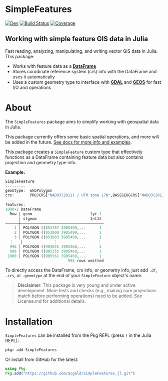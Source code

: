 # SimpleFeatures

<!-- [![Stable](https://img.shields.io/badge/docs-stable-blue.svg)](https://acgold.github.io/SimpleFeatures.jl/stable/) -->
[![Dev](https://img.shields.io/badge/docs-dev-blue.svg)](https://acgold.github.io/SimpleFeatures.jl/dev/)
[![Build Status](https://github.com/acgold/SimpleFeatures.jl/actions/workflows/CI.yml/badge.svg?branch=main)](https://github.com/acgold/SimpleFeatures.jl/actions/workflows/CI.yml?query=branch%3Amain)
[![Coverage](https://codecov.io/gh/acgold/SimpleFeatures.jl/branch/main/graph/badge.svg)](https://codecov.io/gh/acgold/SimpleFeatures.jl)

## Working with simple feature GIS data in Julia 

Fast reading, analyzing, manipulating, and writing vector GIS data in Julia. This package:
- Works with feature data as a [**DataFrame**](https://dataframes.juliadata.org/stable/) 
- Stores coordinate reference system (crs) info with the DataFrame and uses it automatically
- Uses a custom geometry type to interface with [**GDAL**](https://gdal.org) and [**GEOS**](https://libgeos.org) for fast I/O and operations

# About

The `SimpleFeatures` package aims to simplify working with geospatial data in Julia. 

This package currently offers some basic spatial operations, and more will be added in the future. [See docs for more info and examples](https://acgold.github.io/SimpleFeatures.jl/dev/).

This package creates a `SimpleFeature` custom type that effectively functions as a DataFrame containing feature data but also contains projection and geometry type info. 

**Example:**

```julia
SimpleFeature
---------
geomtype:  wkbPolygon
crs:       PROJCRS["NAD83(2011) / UTM zone 17N",BASEGEOGCRS["NAD83(2011)",DATUM["NAD83 (National Spatial Refere..."
---------
features:  
1000×2 DataFrame
  Row │ geom                          lyr.1 
      │ sfgeom                        Int32 
──────┼─────────────────────────────────────
    1 │ POLYGON ((853787 3905499,...      1
    2 │ POLYGON ((853800 3905499,...      1
    3 │ POLYGON ((853803 3905499,...      1
  ⋮   │              ⋮                  ⋮
  998 │ POLYGON ((904045 3905468,...      1
  999 │ POLYGON ((905355 3905468,...      1
 1000 │ POLYGON ((905561 3905469,...      1
                            994 rows omitted
```


To directly access the DataFrame, crs info, or geometry info, just add `.df`, `.crs`, or `.geomtype` at the end of your `SimpleFeature` object's name.

> **Disclaimer**: This package is very young and under active development. More tests and checks (e.g., making sure projections match before performing operations) need to be added. See License.md for additional details. 

# Installation

`SimpleFeatures` can be installed from the Pkg REPL (press `]` in the Julia REPL):

```julia
pkg> add SimpleFeatures
```
Or install from GitHub for the latest:

```julia
using Pkg
Pkg.add("https://github.com/acgold/SimpleFeatures.jl.git")
```